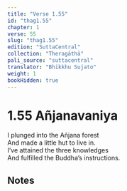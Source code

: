 ```yaml
---
title: "Verse 1.55"
id: "thag1.55"
chapter: 1
verse: 55
slug: "thag1.55"
edition: "SuttaCentral"
collection: "Theragāthā"
pali_source: "suttacentral"
translator: "Bhikkhu Sujato"
weight: 1
bookHidden: true
---
```


# 1.55 Añjanavaniya

I plunged into the Añjana forest  
And made a little hut to live in.  
I’ve attained the three knowledges  
And fulfilled the Buddha’s instructions.  

## Notes